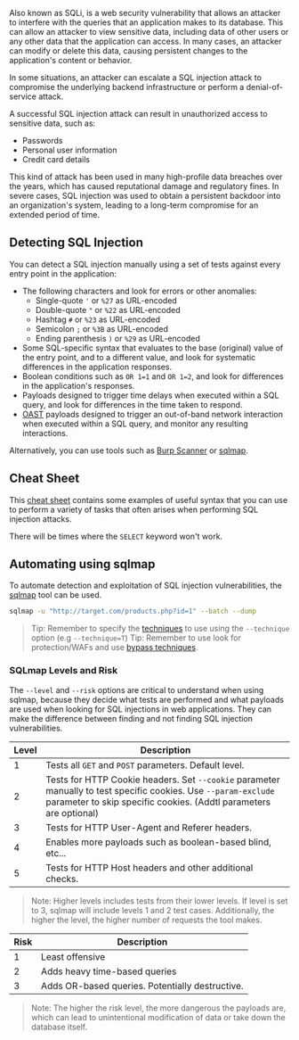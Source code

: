 Also known as SQLi, is a web security vulnerability that allows an attacker to interfere with the queries that an application makes to its database. This can allow an attacker to view sensitive data, including data of other users or any other data that the application can access. In many cases, an attacker can modify or delete this data, causing persistent changes to the application's content or behavior.

In some situations, an attacker can escalate a SQL injection attack to compromise the underlying backend infrastructure or perform a denial-of-service attack.

A successful SQL injection attack can result in unauthorized access to sensitive data, such as:
- Passwords
- Personal user information
- Credit card details

This kind of attack has been used in many high-profile data breaches over the years, which has caused reputational damage and regulatory fines. In severe cases, SQL injection was used to obtain a persistent backdoor into an organization's system, leading to a long-term compromise for an extended period of time.
## Detecting SQL Injection
You can detect a SQL injection manually using a set of tests against every entry point in the application:
- The following characters and look for errors or other anomalies:
	- Single-quote `'` or `%27` as URL-encoded
	- Double-quote `"` or `%22` as URL-encoded
	- Hashtag `#` or `%23` as URL-encoded
	- Semicolon `;` or `%3B` as URL-encoded
	- Ending parenthesis `)` or `%29` as URL-encoded
- Some SQL-specific syntax that evaluates to the base (original) value of the entry point, and to a different value, and look for systematic differences in the application responses.
- Boolean conditions such as `OR 1=1` and `OR 1=2`, and look for differences in the application's responses.
- Payloads designed to trigger time delays when executed within a SQL query, and look for differences in the time taken to respond.
- [OAST](https://portswigger.net/burp/application-security-testing/oast) payloads designed to trigger an out-of-band network interaction when executed within a SQL query, and monitor any resulting interactions.

Alternatively, you can use tools such as [Burp Scanner](https://portswigger.net/burp/vulnerability-scanner) or [sqlmap](https://github.com/sqlmapproject/sqlmap).
## Cheat Sheet
This [cheat sheet](https://portswigger.net/web-security/sql-injection/cheat-sheet) contains some examples of useful syntax that you can use to perform a variety of tasks that often arises when performing SQL injection attacks.

There will be times where the `SELECT` keyword won't work.
## Automating using sqlmap
To automate detection and exploitation of SQL injection vulnerabilities, the [sqlmap](https://github.com/sqlmapproject/sqlmap) tool can be used.
```bash
sqlmap -u "http://target.com/products.php?id=1" --batch --dump
```
> Tip: Remember to specify the [techniques](https://github.com/sqlmapproject/sqlmap/wiki/Techniques) to use using the `--technique` option (e.g `--technique=T`)
> Tip: Remember to use look for protection/WAFs and use [bypass techniques](obsidian://open?vault=security-notes&file=Offensive%20Security%2FWeb%20Application%20Security%2FProtections%20%26%20WAF%20Bypass%2FSQL%20Injection%20Bypass%2FBypass%20with%20SQLMap).
### SQLmap Levels and Risk
The `--level` and `--risk` options are critical to understand when using sqlmap, because they decide what tests are performed and what payloads are used when looking for SQL injections in web applications. They can make the difference between finding and not finding SQL injection vulnerabilities.

| Level | Description                                                                                                                                                                          |
| ----- | ------------------------------------------------------------------------------------------------------------------------------------------------------------------------------------ |
| 1     | Tests all `GET` and `POST` parameters. Default level.                                                                                                                                |
| 2     | Tests for HTTP Cookie headers. Set `--cookie` parameter manually to test specific cookies. Use `--param-exclude` parameter to skip specific cookies. (Addtl parameters are optional) |
| 3     | Tests for HTTP User-Agent and Referer headers.                                                                                                                                       |
| 4     | Enables more payloads such as boolean-based blind, etc...                                                                                                                            |
| 5     | Tests for HTTP Host headers and other additional checks.                                                                                                                             |
> Note: Higher levels includes tests from their lower levels. If level is set to 3, sqlmap will include levels 1 and 2 test cases. Additionally, the higher the level, the higher number of requests the tool makes.

| Risk | Description                                     |
| ---- | ----------------------------------------------- |
| 1    | Least offensive                                 |
| 2    | Adds heavy time-based queries                   |
| 3    | Adds OR-based queries. Potentially destructive. |
> Note: The higher the risk level, the more dangerous the payloads are, which can lead to unintentional modification of data or take down the database itself.